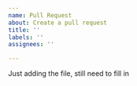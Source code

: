```yaml
---
name: Pull Request
about: Create a pull request
title: ''
labels: ''
assignees: ''

---
```


Just adding the file, still need to fill in
